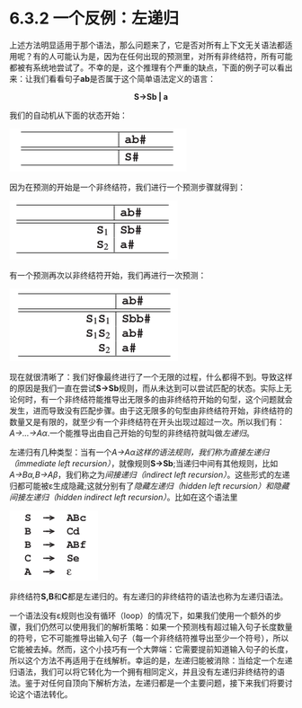 # 6.3.2 一个反例：左递归

上述方法明显适用于那个语法，那么问题来了，它是否对所有上下文无关语法都适用呢？有的人可能认为是，因为在任何出现的预测里，对所有非终结符，所有可能都被有系统地尝试了。不幸的是，这个推理有个严重的缺点，下面的例子可以看出来：让我们看看句子**ab**是否属于这个简单语法定义的语言：

**<center>S&rarr;Sb | a</center>**

我们的自动机从下面的状态开始：

![图6.3.2_1](../../img/6.3.2_1.png)

因为在预测的开始是一个非终结符，我们进行一个预测步骤就得到：

![图6.3.2_2](../../img/6.3.2_2.png)

有一个预测再次以非终结符开始，我们再进行一次预测：

![图6.3.2_3](../../img/6.3.2_3.png)

现在就很清晰了：我们好像最终进行了一个无限的过程，什么都得不到。导致这样的原因是我们一直在尝试**S&rarr;Sb**规则，而从未达到可以尝试匹配的状态。实际上无论何时，有一个非终结符能推导出无限多的由非终结符开始的句型，这个问题就会发生，进而导致没有匹配步骤。由于这无限多的句型由非终结符开始，非终结符的数量又是有限的，就至少有一个非终结符在开头出现过超过一次。所以我们有：*A&rarr;&hellip;&rarr;A&alpha;*.一个能推导出由自己开始的句型的非终结符就叫做*左递归*。

左递归有几种类型：当有一个*A&rarr;A&alpha;*这样的语法规则，我们称为*直接左递归（immediate left recursion）*，就像规则**S&rarr;Sb**;当递归中间有其他规则，比如*A&rarr;B&alpha;,B&rarr;A&beta;*，我们称之为*间接递归（indirect left recursion）*。这些形式的左递归都可能被ε生成隐藏;这就分别有了*隐藏左递归（hidden left recursion）*和*隐藏间接左递归（hidden indirect left recursion）*。比如在这个语法里

![图6.3.2_4](../../img/6.3.2_4.png)

非终结符**S,B**和**C**都是左递归的。有左递归的非终结符的语法也称为左递归语法。

一个语法没有ε规则也没有循环（loop）的情况下，如果我们使用一个额外的步骤，我们仍然可以使用我们的解析策略：如果一个预测栈有超过输入句子长度数量的符号，它不可能推导出输入句子（每一个非终结符推导出至少一个符号），所以它能被去掉。然而，这个小技巧有一个大弊端：它需要提前知道输入句子的长度，所以这个方法不再适用于在线解析。幸运的是，左递归能被消除：当给定一个左递归语法，我们可以将它转化为一个拥有相同定义，并且没有左递归非终结符的语法。鉴于对任何自顶向下解析方法，左递归都是一个主要问题，接下来我们将要讨论这个语法转化。

